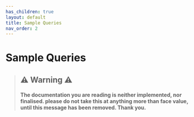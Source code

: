 ```yaml
---
has_children: true
layout: default
title: Sample Queries
nav_order: 2
---
```

# Sample Queries

> ## ⚠️ Warning ⚠️
> #### The documentation you are reading is neither implemented, nor finalised. please do not take this at anything more than face value, until this message has been removed. Thank you.